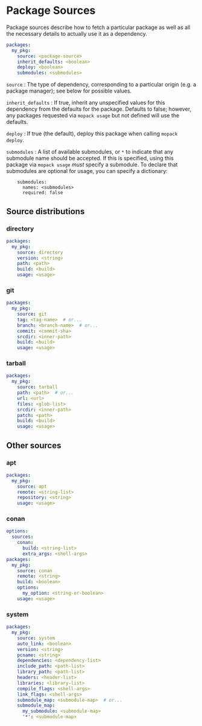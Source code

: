 # Package Sources

Package sources describe how to fetch a particular package as well as all the
necessary details to actually use it as a dependency.

```yaml
packages:
  my_pkg:
    source: <package-source>
    inherit_defaults: <boolean>
    deploy: <boolean>
    submodules: <submodules>
```

`source`
: The type of dependency, corresponding to a particular origin (e.g. a
  package manager); see below for possible values.

`inherit_defaults`
: If true, inherit any unspecified values for this dependency from the defaults
  for the package. Defaults to false; however, any packages requested via
  `mopack usage` but not defined will use the defaults.

`deploy`
: If true (the default), deploy this package when calling `mopack deploy`.

`submodules`
: A list of available submodules, or `*` to indicate that any submodule name
  should be accepted. If this is specified, using this package via `mopack
  usage` *must* specify a submodule. To declare that submodules are optional for
  usage, you can specify a dictionary:

        submodules:
          names: <submodules>
          required: false

## Source distributions

### directory

```yaml
packages:
  my_pkg:
    source: directory
    version: <string>
    path: <path>
    build: <build>
    usage: <usage>
```

### git

```yaml
packages:
  my_pkg:
    source: git
    tag: <tag-name>  # or...
    branch: <branch-name>  # or...
    commit: <commit-sha>
    srcdir: <inner-path>
    build: <build>
    usage: <usage>
```

### tarball

```yaml
packages:
  my_pkg:
    source: tarball
    path: <path>  # or...
    url: <url>
    files: <glob-list>
    srcdir: <inner-path>
    patch: <path>
    build: <build>
    usage: <usage>
```

## Other sources

### apt

```yaml
packages:
  my_pkg:
    source: apt
    remote: <string-list>
    repository: <string>
    usage: <usage>
```

### conan

```yaml
options:
  sources:
    conan:
      build: <string-list>
      extra_args: <shell-args>
packages:
  my_pkg:
    source: conan
    remote: <string>
    build: <boolean>
    options:
      my_option: <string-or-boolean>
    usage: <usage>
```

### system

```yaml
packages:
  my_pkg:
    source: system
    auto_link: <boolean>
    version: <string>
    pcname: <string>
    dependencies: <dependency-list>
    include_path: <path-list>
    library_path: <path-list>
    headers: <header-list>
    libraries: <library-list>
    compile_flags: <shell-args>
    link_flags: <shell-args>
    submodule_map: <submodule-map>  # or...
    submodule_map:
      my_submodule: <submodule-map>
      '*': <submodule-map>
```
